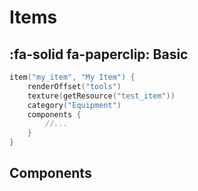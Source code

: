 # Items

## :fa-solid fa-paperclip: Basic

````kotlin
item("my_item", "My Item") {
    renderOffset("tools")
    texture(getResource("test_item"))
    category("Equipment")
    components {
        //...
    }
}
````

## Components

